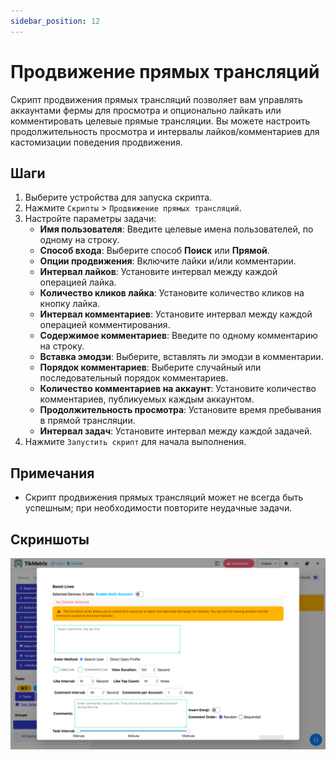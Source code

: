 ```yaml
---
sidebar_position: 12
---
```


# Продвижение прямых трансляций

Скрипт продвижения прямых трансляций позволяет вам управлять аккаунтами фермы для просмотра и опционально лайкать или комментировать целевые прямые трансляции. Вы можете настроить продолжительность просмотра и интервалы лайков/комментариев для кастомизации поведения продвижения.

## Шаги

1. Выберите устройства для запуска скрипта.
2. Нажмите `Скрипты` > `Продвижение прямых трансляций`.
3. Настройте параметры задачи:
    - **Имя пользователя**: Введите целевые имена пользователей, по одному на строку.
    - **Способ входа**: Выберите способ **Поиск** или **Прямой**.
    - **Опции продвижения**: Включите лайки и/или комментарии.
    - **Интервал лайков**: Установите интервал между каждой операцией лайка.
    - **Количество кликов лайка**: Установите количество кликов на кнопку лайка.
    - **Интервал комментариев**: Установите интервал между каждой операцией комментирования.
    - **Содержимое комментариев**: Введите по одному комментарию на строку.
    - **Вставка эмодзи**: Выберите, вставлять ли эмодзи в комментарии.
    - **Порядок комментариев**: Выберите случайный или последовательный порядок комментариев.
    - **Количество комментариев на аккаунт**: Установите количество комментариев, публикуемых каждым аккаунтом.
    - **Продолжительность просмотра**: Установите время пребывания в прямой трансляции.
    - **Интервал задач**: Установите интервал между каждой задачей.
4. Нажмите `Запустить скрипт` для начала выполнения.

## Примечания

- Скрипт продвижения прямых трансляций может не всегда быть успешным; при необходимости повторите неудачные задачи.

## Скриншоты

![Продвижение прямых трансляций](../img/boost-lives.png)
